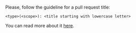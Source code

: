 Please, follow the guideline for a pull request title: 

`<type>(<scope>): <title starting with lowercase letter>`

You can read more about it [here](https://docs.kics.io/latest/CONTRIBUTING/#pull_requests).
      